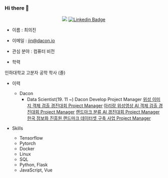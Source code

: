 ### Hi there 👋

  <div align=center>
  <a href="https://hits.seeyoufarm.com"><img src="https://hits.seeyoufarm.com/api/count/incr/badge.svg?url=https%3A%2F%2Fgithub.com%2FChoiuijin1125%2Fchoiuijin1125&count_bg=%2379C83D&title_bg=%23555555&icon=&icon_color=%23E7E7E7&title=hits&edge_flat=false"/></a>
  <a href="https://www.linkedin.com/in/journey1125/"><img src="https://img.shields.io/badge/-LinkedIn-blue?style=flat-square&amp;logo=Linkedin&amp;logoColor=white&amp;link=https://www.linkedin.com/in/journey1125/" alt="Linkedin Badge"></a>
  </div>


- 이름 : 최의진

- 이메일 : jin@dacon.io

- 관심 분야 : 컴퓨터 비전

- 학력

인하대학교 고분자 공학 학사 (졸)

- 이력
  - Dacon
    + Data Scientist(19. 11 ~)
        Dacon Develop Project Manager
        [위성 이미지 객체 검출 경진대회 Project Manager]('https://dacon.io/competitions/official/235492/overview/')
        [아리랑 위성영상 AI 객체 검출 경진대회 Project Manager]('https://dacon.io/competitions/official/235644/overview/')
        [랜드마크 분류 AI 경진대회 Project Manager]('https://dacon.io/competitions/official/235585/overview/')
        [한국 정보화 진흥원 랜드마크 데이터셋 구축 사업 Project Manager]('https://aihub.or.kr/aidata/8009')
       

- Skills
  - Tensorflow
  - Pytorch 
  - Docker
  - Linux
  - SQL
  - Python, Flask
  - JavaScript, Vue




<!--
**Choiuijin1125/choiuijin1125** is a ✨ _special_ ✨ repository because its `README.md` (this file) appears on your GitHub profile.

Here are some ideas to get you started:

- 🔭 I’m currently working on ...
- 🌱 I’m currently learning ...
- 👯 I’m looking to collaborate on ...
- 🤔 I’m looking for help with ...
- 💬 Ask me about ...
- 📫 How to reach me: ...
- 😄 Pronouns: ...
- ⚡ Fun fact: ...
-->
